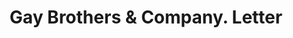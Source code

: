 ---
doi: 10.7916/D8KS83MK
date_other: '1893'
date_other_textual: '1893'
form: correspondence
genre:
- Letters (correspondence)
name:
- Gay Brothers & Company
object_in_context_url: https://biggert.cul.columbia.edu/items/view/ave_biggert_01005
subject_hierarchical_geographic:
- New York, New York, United States
subject_name:
- Gay Brothers & Company
title: Gay Brothers & Company. Letter
sort_title: Gay Brothers & Company. Letter
call_number: ave_biggert_01005
coordinates:
- 40.71277777777778,-74.00583333333333
pid: ave_biggert_01005
identifiers: ave_biggert_01005
thumbnail: https://derivativo-2.library.columbia.edu/iiif/2/ldpd:344423/full/!256,256/0/native.jpg
permalink: /biggert/ave_biggert_01005/
layout: iiif-image-page
---